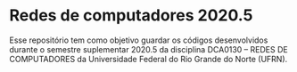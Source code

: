 # Redes de computadores 2020.5

Esse repositório tem como objetivo guardar os códigos desenvolvidos durante o semestre suplementar 2020.5 da disciplina DCA0130 – REDES DE COMPUTADORES da Universidade Federal do Rio Grande do Norte (UFRN).

